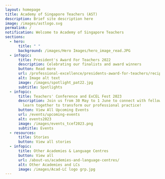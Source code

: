 ```yaml
---
layout: homepage
title: Academy of Singapore Teachers (AST)
description: Brief site description here
image: /images/astlogo.svg
permalink: /
notification: Welcome to Academy of Singapore Teachers
sections:
  - hero:
      title: " "
      background: /images/Hero Images/hero_image_read.JPG
  - infopic:
      title: President's Award For Teachers 2022
      description: Celebrating our finalists and award winners
      button: Read more
      url: /professional-excellence/presidents-award-for-teachers/recipients-and-finalists/
      alt: Image alt text
      image: /images/spotlight_pat22.jpg
      subtitle: Spotlights
  - infopic:
      title: Teachers' Conference and ExCEL Fest 2023
      description: Join us from 30 May to 1 June to connect with fellow educators and
        learn together to transform our professional practice!
      button: View All Upcoming Events
      url: /events/upcoming-events
      alt: events2023
      image: /images/events_tcef2023.png
      subtitle: Events
  - resources:
      title: Stories
      button: View all stories
  - infopic:
      title: Other Academies & Language Centres
      button: View all
      url: /about-us/academies-and-language-centres/
      alt: Other Academies and LCs
      image: /images/Acad-LC logo grp.jpg
---
```

